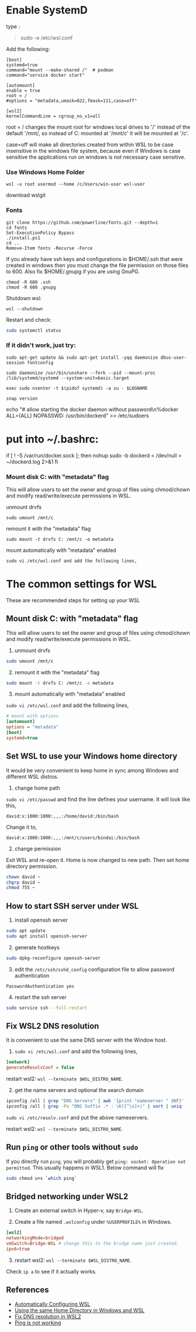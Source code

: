 # Enable SystemD 

type :
>sudo -e /etc/wsl.conf

Add the following:

```systemd
[boot]
systemd=true
command="mount --make-shared /"  # podman
command="service docker start" 

[automount]
enable = true
root = /
#options = "metadata,umask=022,fmask=111,case=off"

[wsl2]
kernelCommandLine = cgroup_no_v1=all
```

root = / changes the mount root for windows local drives to '/' instead of the default '/mnt/, so instead of C: mounted at '/mnt/c' it will be mounted at '/c'.

case=off will make all directories created from within WSL to be case insensitive in the windows file system, because even if Windows is case sensitive the applications run on windows is not necessary case sensitive.

### Use Windows Home Folder

```shell
wsl -u root usermod --home /c/Users/win-user wsl-user 
```

download wslgit

### Fonts

```shell
git clone https://github.com/powerline/fonts.git --depth=1
cd fonts
Set-ExecutionPolicy Bypass
./install.ps1
cd ..
Remove-Item fonts -Recurse -Force
```

If you already have ssh keys and configurations in $HOME/.ssh that were created in windows then you must change the file permission on those files to 600. Also fix $HOME/.gnupg if you are using GnuPG.

```shell
chmod -R 600 .ssh
chmod -R 600 .gnupg
```

Shutdown wsl:

```wsl
wsl --shutdown
```

Restart and check:

```sh
sudo systemctl status
```

### If it didn't work, just try:

```apt
sudo apt-get update && sudo apt-get install -yqq daemonize dbus-user-session fontconfig

sudo daemonize /usr/bin/unshare --fork --pid --mount-proc /lib/systemd/systemd --system-unit=basic.target

exec sudo nsenter -t $(pidof systemd) -a su - $LOGNAME

snap version

```

echo "# allow starting the docker daemon without password\n%docker ALL=(ALL)  NOPASSWD: /usr/bin/dockerd" >> /etc/sudoers

# put into ~/.bashrc:
if [ ! -S /var/run/docker.sock ]; then
        nohup sudo -b dockerd < /dev/null > ~/dockerd.log 2>&1
fi

### Mount disk C: with "metadata" flag
This will allow users to set the owner and group of files using chmod/chown and modify read/write/execute permissions in WSL.

unmount drvfs
```shell
sudo umount /mnt/c
```
remount it with the "metadata" flag
```
sudo mount -t drvfs C: /mnt/c -o metadata
```
mount automatically with "metadata" enabled
```
sudo vi /etc/wsl.conf and add the following lines,
```
# The common settings for WSL

These are recommended steps for setting up your WSL

## Mount disk C: with "metadata" flag

This will allow users to set the owner and group of files using chmod/chown and modify read/write/execute permissions in WSL.

1. unmount drvfs

```bash
sudo umount /mnt/c
```

2. remount it with the "metadata" flag

```bash
sudo mount -t drvfs C: /mnt/c -o metadata
```

3. mount automatically with "metadata" enabled

`sudo vi /etc/wsl.conf` and add the following lines,

```ini
# mount with options
[automount]
options = "metadata"
[boot]
systemd=true
```

## Set WSL to use your Windows home directory

It would be very convenient to keep home in sync among Windows and different WSL distros.

1. change home path

`sudo vi /etc/passwd` and find the line defines your username. It will look like this,

```passwd
david:x:1000:1000:,,,:/home/david:/bin/bash
```

Change it to,

```passwd
david:x:1000:1000:,,,:/mnt/c/users/bindai:/bin/bash
```

2. change permission

Exit WSL and re-open it. Home is now changed to new path. Then set home directory permission.

```bash
chown david ~
chgrp david ~
chmod 755 ~
```

## How to start SSH server under WSL

1. install openssh server

```bash
sudo apt update
sudo apt install openssh-server
```

2. generate hostkeys

```bash
sudo dpkg-reconfigure openssh-server
```

3. edit the `/etc/ssh/sshd_config` configuration file to allow password authentication

```config
PasswordAuthentication yes
```

4. restart the ssh server

```bash
sudo service ssh --full-restart
```

## Fix WSL2 DNS resolution

It is convenient to use the same DNS server with the Window host.

1. `sudo vi /etc/wsl.conf` and add the following lines,
```ini
[network]
generateResolvConf = false
```
restart wsl2: `wsl --terminate $WSL_DISTRO_NAME`.

2. get the name servers and optional the search domain
```bash
ipconfig /all | grep "DNS Servers" | awk '{print "nameserver " $NF}'
ipconfig /all | grep -Po "DNS Suffix .* : \K([^\s]+)" | sort | uniq
```
`sudo vi /etc/resolv.conf` and put the above nameservers.

restart wsl2: `wsl --terminate $WSL_DISTRO_NAME`.

## Run `ping` or other tools without `sudo`

If you directly run `ping`, you will probably get `ping: socket: Operation not permitted`. This usually happens in WSL1. Below command will fix

```bash
sudo chmod u+s `which ping`
```

## Bridged networking under WSL2

1. Create an external switch in Hyper-v, say `Bridge-WSL`.

2. Create a file named `.wslconfig` under `%USERPROFILE%` in Windows.
```conf
[wsl2]
networkingMode=bridged
vmSwitch=Bridge-WSL # change this to the bridge name just created.
ipv6=true
```

3. restart wsl2: `wsl --terminate $WSL_DISTRO_NAME`.

Check `ip a` to see if it actually works.

## References

* [Automatically Configuring WSL](https://devblogs.microsoft.com/commandline/automatically-configuring-wsl/)
* [Using the same Home Directory in Windows and WSL](https://jeremyskinner.co.uk/2018/07/27/sharing-home-directory-between-windows-and-wsl/)
* [Fix DNS resolution in WSL2](https://gist.github.com/coltenkrauter/608cfe02319ce60facd76373249b8ca6)
* [Ping is not working](https://github.com/microsoft/WSL/issues/18#issuecomment-450057702)